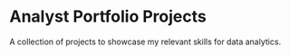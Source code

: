 # Analyst Portfolio Projects
A collection of projects to showcase my relevant skills for data analytics.


 
